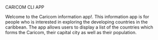 CARICOM CLI APP

Welcome to the Caricom information app!. This information app is for people who is interested in exploring the developing countries in the caribbean. The app allows users to display a list of the countries which forms the Caricom, their capital city as well as their population. 